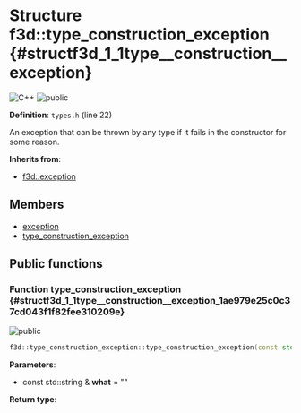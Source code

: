 # Structure f3d::type\_construction\_exception {#structf3d_1_1type__construction__exception}

![][C++]
![][public]

**Definition**: `types.h` (line 22)



An exception that can be thrown by any type if it fails in the constructor for some reason.

**Inherits from**:

* [f3d::exception](structf3d_1_1exception.md)

## Members

* [exception](structf3d_1_1exception.md#structf3d_1_1exception_1aef4c85042406694200c7f8793785692d)
* [type\_construction\_exception](structf3d_1_1type__construction__exception.md#structf3d_1_1type__construction__exception_1ae979e25c0c37cd043f1f82fee310209e)

## Public functions

### Function type\_construction\_exception {#structf3d_1_1type__construction__exception_1ae979e25c0c37cd043f1f82fee310209e}

![][public]


```cpp
f3d::type_construction_exception::type_construction_exception(const std::string &what="")
```








**Parameters**:

* const std::string & **what** = "" 

**Return type**: 



[public]: https://img.shields.io/badge/-public-brightgreen (public)
[C++]: https://img.shields.io/badge/language-C%2B%2B-blue (C++)
[const]: https://img.shields.io/badge/-const-lightblue (const)
[protected]: https://img.shields.io/badge/-protected-yellow (protected)
[static]: https://img.shields.io/badge/-static-lightgrey (static)
[private]: https://img.shields.io/badge/-private-red (private)